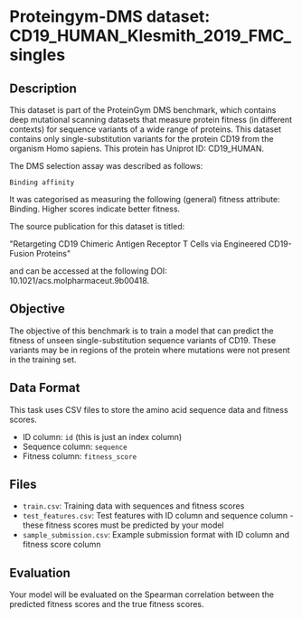 
# Proteingym-DMS dataset: CD19_HUMAN_Klesmith_2019_FMC_singles

## Description

This dataset is part of the ProteinGym DMS benchmark, which contains deep mutational scanning datasets that measure
protein fitness (in different contexts) for sequence variants of a wide range of proteins. This dataset contains
only single-substitution variants for the protein CD19 from the organism Homo sapiens. This protein has Uniprot ID: CD19_HUMAN. 

The DMS selection assay was described as follows: 

    Binding affinity

It was categorised as measuring the following (general) fitness attribute: Binding. Higher scores indicate better fitness.

The source publication for this dataset is titled: 

"Retargeting CD19 Chimeric Antigen Receptor T Cells via Engineered CD19-Fusion Proteins"

and can be accessed at the following DOI: 10.1021/acs.molpharmaceut.9b00418.

## Objective

The objective of this benchmark is to train a model that can predict the fitness of unseen single-substitution sequence variants of CD19.
These variants may be in regions of the protein where mutations were not present in the training set.

## Data Format

This task uses CSV files to store the amino acid sequence data and fitness scores.
- ID column: `id` (this is just an index column)
- Sequence column: `sequence`
- Fitness column: `fitness_score`

## Files

- `train.csv`: Training data with sequences and fitness scores
- `test_features.csv`: Test features with ID column and sequence column - these fitness scores must be predicted by your model
- `sample_submission.csv`: Example submission format with ID column and fitness score column

## Evaluation

Your model will be evaluated on the Spearman correlation between the predicted fitness scores and the true fitness scores.
